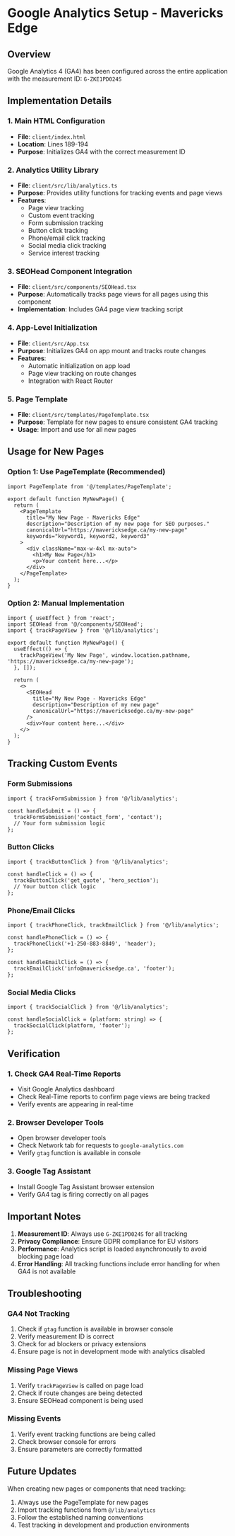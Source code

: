 # Google Analytics Setup - Mavericks Edge

## Overview
Google Analytics 4 (GA4) has been configured across the entire application with the measurement ID: `G-ZKE1PD024S`

## Implementation Details

### 1. Main HTML Configuration
- **File**: `client/index.html`
- **Location**: Lines 189-194
- **Purpose**: Initializes GA4 with the correct measurement ID

### 2. Analytics Utility Library
- **File**: `client/src/lib/analytics.ts`
- **Purpose**: Provides utility functions for tracking events and page views
- **Features**:
  - Page view tracking
  - Custom event tracking
  - Form submission tracking
  - Button click tracking
  - Phone/email click tracking
  - Social media click tracking
  - Service interest tracking

### 3. SEOHead Component Integration
- **File**: `client/src/components/SEOHead.tsx`
- **Purpose**: Automatically tracks page views for all pages using this component
- **Implementation**: Includes GA4 page view tracking script

### 4. App-Level Initialization
- **File**: `client/src/App.tsx`
- **Purpose**: Initializes GA4 on app mount and tracks route changes
- **Features**:
  - Automatic initialization on app load
  - Page view tracking on route changes
  - Integration with React Router

### 5. Page Template
- **File**: `client/src/templates/PageTemplate.tsx`
- **Purpose**: Template for new pages to ensure consistent GA4 tracking
- **Usage**: Import and use for all new pages

## Usage for New Pages

### Option 1: Use PageTemplate (Recommended)
```tsx
import PageTemplate from '@/templates/PageTemplate';

export default function MyNewPage() {
  return (
    <PageTemplate
      title="My New Page - Mavericks Edge"
      description="Description of my new page for SEO purposes."
      canonicalUrl="https://mavericksedge.ca/my-new-page"
      keywords="keyword1, keyword2, keyword3"
    >
      <div className="max-w-4xl mx-auto">
        <h1>My New Page</h1>
        <p>Your content here...</p>
      </div>
    </PageTemplate>
  );
}
```

### Option 2: Manual Implementation
```tsx
import { useEffect } from 'react';
import SEOHead from '@/components/SEOHead';
import { trackPageView } from '@/lib/analytics';

export default function MyNewPage() {
  useEffect(() => {
    trackPageView('My New Page', window.location.pathname, 'https://mavericksedge.ca/my-new-page');
  }, []);

  return (
    <>
      <SEOHead
        title="My New Page - Mavericks Edge"
        description="Description of my new page"
        canonicalUrl="https://mavericksedge.ca/my-new-page"
      />
      <div>Your content here...</div>
    </>
  );
}
```

## Tracking Custom Events

### Form Submissions
```tsx
import { trackFormSubmission } from '@/lib/analytics';

const handleSubmit = () => {
  trackFormSubmission('contact_form', 'contact');
  // Your form submission logic
};
```

### Button Clicks
```tsx
import { trackButtonClick } from '@/lib/analytics';

const handleClick = () => {
  trackButtonClick('get_quote', 'hero_section');
  // Your button click logic
};
```

### Phone/Email Clicks
```tsx
import { trackPhoneClick, trackEmailClick } from '@/lib/analytics';

const handlePhoneClick = () => {
  trackPhoneClick('+1-250-883-8849', 'header');
};

const handleEmailClick = () => {
  trackEmailClick('info@mavericksedge.ca', 'footer');
};
```

### Social Media Clicks
```tsx
import { trackSocialClick } from '@/lib/analytics';

const handleSocialClick = (platform: string) => {
  trackSocialClick(platform, 'footer');
};
```

## Verification

### 1. Check GA4 Real-Time Reports
- Visit Google Analytics dashboard
- Check Real-Time reports to confirm page views are being tracked
- Verify events are appearing in real-time

### 2. Browser Developer Tools
- Open browser developer tools
- Check Network tab for requests to `google-analytics.com`
- Verify `gtag` function is available in console

### 3. Google Tag Assistant
- Install Google Tag Assistant browser extension
- Verify GA4 tag is firing correctly on all pages

## Important Notes

1. **Measurement ID**: Always use `G-ZKE1PD024S` for all tracking
2. **Privacy Compliance**: Ensure GDPR compliance for EU visitors
3. **Performance**: Analytics script is loaded asynchronously to avoid blocking page load
4. **Error Handling**: All tracking functions include error handling for when GA4 is not available

## Troubleshooting

### GA4 Not Tracking
1. Check if `gtag` function is available in browser console
2. Verify measurement ID is correct
3. Check for ad blockers or privacy extensions
4. Ensure page is not in development mode with analytics disabled

### Missing Page Views
1. Verify `trackPageView` is called on page load
2. Check if route changes are being detected
3. Ensure SEOHead component is being used

### Missing Events
1. Verify event tracking functions are being called
2. Check browser console for errors
3. Ensure parameters are correctly formatted

## Future Updates

When creating new pages or components that need tracking:
1. Always use the PageTemplate for new pages
2. Import tracking functions from `@/lib/analytics`
3. Follow the established naming conventions
4. Test tracking in development and production environments 